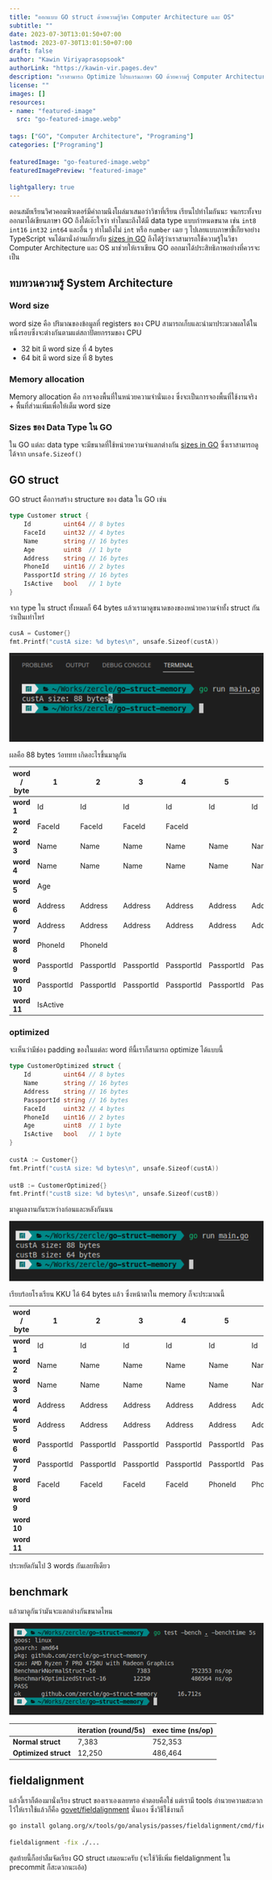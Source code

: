 ```yaml
---
title: "ออกแบบ GO struct ด้วยความรู้วิชา Computer Architecture และ OS"
subtitle: ""
date: 2023-07-30T13:01:50+07:00
lastmod: 2023-07-30T13:01:50+07:00
draft: false
author: "Kawin Viriyaprasopsook"
authorLink: "https://kawin-vir.pages.dev"
description: "เราสามารถ Optimize โปรแกรมภาษา GO ด้วยความรู้ Computer Architecture และ OS"
license: ""
images: []
resources:
- name: "featured-image"
  src: "go-featured-image.webp"

tags: ["GO", "Computer Architecture", "Programing"]
categories: ["Programing"]

featuredImage: "go-featured-image.webp"
featuredImagePreview: "featured-image"

lightgallery: true
---
```


ตอนสมัยเรียนวิศวคอมพิวเตอร์มีคำถามนึงโผล่มาเสมอว่าวิชาที่เรียน เรียนไปทำไมกันนะ จนกระทั้งจบออกมาได้เขียนภาษา GO ถึงได้เอ๊ะใจว่า ทำไมนะถึงได้มี data type แบบกำหนดขนาด เช่น `int8` `int16` `int32` `int64` และอื่น ๆ ทำไมถึงไม่ `int` หรือ `number` เฉย ๆ ไปเลยแบบภาษาขี้เกียจอย่าง TypeScript จนได้มานั่งอ่านเกี่ยวกับ [sizes in GO](https://go.dev/src/go/types/sizes.go) ถึงได้รู้ว่าเราสามารถใช้ความรู้ในวิชา Computer Architecture และ OS มาช่วยให้เราเขียน GO ออกมาได้ประสิทธิภาพอย่างที่ควรจะเป็น

<!--more-->

## ทบทวนความรู้ System Architecture

### Word size
word size คือ ปริมาณของข้อมูลที่ registers ของ CPU สามารถเก็บและนำมาประมวลผลได้ในหนึ่งรอบซึ่งจะต่างกันตามแต่สถาปัตยกรรมของ CPU
- 32 bit มี word size ที่ 4 bytes
- 64 bit มี word size ที่ 8 bytes

### Memory allocation
Memory allocation คือ การจองพื้นที่ในหน่วยความจำนั่นเอง ซึ่งจะเป็นการจองพื้นที่ใช้งานจริง + พื้นที่ส่วนเพิ่มเพื่อให้เต็ม word size

### Sizes ของ Data Type ใน GO
ใน GO แต่ละ data type จะมีขนาดที่ใช้หน่วยความจำแตกต่างกัน [sizes in GO](https://go.dev/src/go/types/sizes.go) ซึ่งเราสามารถดูได้จาก `unsafe.Sizeof()`

## GO struct
GO struct คือการสร้าง structure ของ data ใน GO เช่น

```go
type Customer struct {
	Id         uint64 // 8 bytes
	FaceId     uint32 // 4 bytes
	Name       string // 16 bytes
	Age        uint8  // 1 byte
	Address    string // 16 bytes
	PhoneId    uint16 // 2 bytes
	PassportId string // 16 bytes
	IsActive   bool   // 1 byte
}
```

จาก type ใน struct ทั้งหมดก็ 64 bytes แล้วเรามาดูขนาดของของหน่วยความจำทั้ง struct กันว่าเป็นเท่าไหร่

```go
cusA = Customer{}
fmt.Printf("custA size: %d bytes\n", unsafe.Sizeof(custA))
```

![normal_struct](img/normal_struct.webp "normal_struct")

ผลคือ 88 bytes ว้อททท เกิดอะไรขึ้นมาดูกัน

| **word / byte** | **1**      | **2**      | **3**      | **4**      | **5**      | **6**      | **7**      | **8**      |
|-----------------|------------|------------|------------|------------|------------|------------|------------|------------|
| **word 1**      | Id         | Id         | Id         | Id         | Id         | Id         | Id         | Id         |
| **word 2**      | FaceId     | FaceId     | FaceId     | FaceId     |            |            |            |            |
| **word 3**      | Name       | Name       | Name       | Name       | Name       | Name       | Name       | Name       |
| **word 4**      | Name       | Name       | Name       | Name       | Name       | Name       | Name       | Name       |
| **word 5**      | Age        |            |            |            |            |            |            |            |
| **word 6**      | Address    | Address    | Address    | Address    | Address    | Address    | Address    | Address    |
| **word 7**      | Address    | Address    | Address    | Address    | Address    | Address    | Address    | Address    |
| **word 8**      | PhoneId    | PhoneId    |            |            |            |            |            |            |
| **word 9**      | PassportId | PassportId | PassportId | PassportId | PassportId | PassportId | PassportId | PassportId |
| **word 10**     | PassportId | PassportId | PassportId | PassportId | PassportId | PassportId | PassportId | PassportId |
| **word 11**     | IsActive   |            |            |            |            |            |            |            |

### optimized
จะเห็นว่ามีช่อง padding ของในแต่ละ word ทีนี้เราก็สามารถ optimize ได้แบบนี้

```go
type CustomerOptimized struct {
	Id         uint64 // 8 bytes
	Name       string // 16 bytes
	Address    string // 16 bytes
	PassportId string // 16 bytes
	FaceId     uint32 // 4 bytes
	PhoneId    uint16 // 2 bytes
	Age        uint8  // 1 byte
	IsActive   bool   // 1 byte
}

custA := Customer{}
fmt.Printf("custA size: %d bytes\n", unsafe.Sizeof(custA))

ustB := CustomerOptimized{}
fmt.Printf("custB size: %d bytes\n", unsafe.Sizeof(custB))
```

มาดูผลงานกันระหว่างก่อนและหลังกันนน

![optimized_struct](img/optimized_struct.webp "optimized_struct")

เรียบร้อยโรงเรียน KKU ได้ 64 bytes แล้ว ซึ่งหน้าตาใน memory ก็จะประมาณนี้

| **word / byte** | **1**      | **2**      | **3**      | **4**      | **5**      | **6**      | **7**      | **8**      |
|-----------------|------------|------------|------------|------------|------------|------------|------------|------------|
| **word 1**      | Id         | Id         | Id         | Id         | Id         | Id         | Id         | Id         |
| **word 2**      | Name       | Name       | Name       | Name       | Name       | Name       | Name       | Name       |
| **word 3**      | Name       | Name       | Name       | Name       | Name       | Name       | Name       | Name       |
| **word 4**      | Address    | Address    | Address    | Address    | Address    | Address    | Address    | Address    |
| **word 5**      | Address    | Address    | Address    | Address    | Address    | Address    | Address    | Address    |
| **word 6**      | PassportId | PassportId | PassportId | PassportId | PassportId | PassportId | PassportId | PassportId |
| **word 7**      | PassportId | PassportId | PassportId | PassportId | PassportId | PassportId | PassportId | PassportId |
| **word 8**      | FaceId     | FaceId     | FaceId     | FaceId     | PhoneId    | PhoneId    | Age        | IsActive   |
| **word 9**      |            |            |            |            |            |            |            |            |
| **word 10**     |            |            |            |            |            |            |            |            |
| **word 11**     |            |            |            |            |            |            |            |            |

ประหยัดกันไป 3 words กันเลยทีเดียว

## benchmark

แล้วมาดูกันว่ามันจะแตกต่างกันขนาดไหน

![benchmark](img/benchmark.webp "benchmark")

|                      | **iteration (round/5s)** | **exec time (ns/op)** |
|----------------------|--------------------------|-----------------------|
| **Normal struct**    | 7,383                    | 752,353               |
| **Optimized struct** | 12,250                   | 486,464               |

## fieldalignment
แล้วงี้เราก็ต้องมานั่งเรียง struct ของเราเองเลยหรอ คำตอบคือใช่ แต่เรามี tools อำนวยความสะดวกไว้ให้เราใช้แล้วก็คือ [govet/fieldalignment](https://pkg.go.dev/golang.org/x/tools/go/analysis/passes/fieldalignment) นั่นเอง ซึ่งวิธีใช้งานก็

```bash
go install golang.org/x/tools/go/analysis/passes/fieldalignment/cmd/fieldalignment@latest

fieldalignment -fix ./...
```

สุดท้ายนี้ก็อย่าลืมจัดเรียง GO struct เสมอนะครับ (จะใช้วิธีเพิ่ม fieldalignment ใน precommit ก็สะดวกนะเอ้อ)